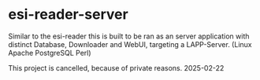 # esi-reader-server
Similar to the esi-reader this is built to be ran as an server application with distinct Database, Downloader and WebUI, targeting a LAPP-Server. (Linux Apache PostgreSQL Perl)

This project is cancelled, because of private reasons. 2025-02-22
